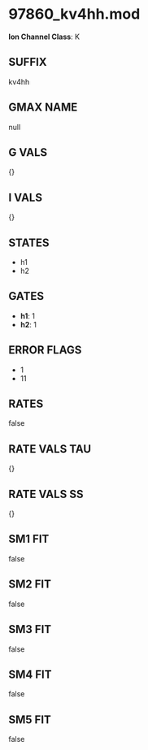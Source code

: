 # 97860_kv4hh.mod

**Ion Channel Class**: K

## SUFFIX

kv4hh

## GMAX NAME

null

## G VALS

{}

## I VALS

{}

## STATES

- h1
- h2

## GATES

- **h1**: 1
- **h2**: 1

## ERROR FLAGS

- 1
- 11

## RATES

false

## RATE VALS TAU

{}

## RATE VALS SS

{}

## SM1 FIT

false

## SM2 FIT

false

## SM3 FIT

false

## SM4 FIT

false

## SM5 FIT

false
